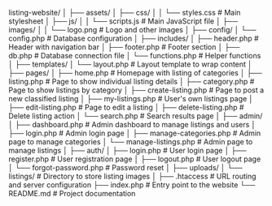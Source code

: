 listing-website/
│
├── assets/
│   ├── css/
│   │   └── styles.css      # Main stylesheet
│   ├── js/
│   │   └── scripts.js      # Main JavaScript file
│   ├── images/
│   │   └── logo.png        # Logo and other images
│
├── config/
│   └── config.php          # Database configuration
│
├── includes/
│   ├── header.php          # Header with navigation bar
│   ├── footer.php          # Footer section
│   ├── db.php              # Database connection file
│   └── functions.php       # Helper functions
│
├── templates/
│   └── layout.php          # Layout template to wrap content
│
├── pages/
│   ├── home.php            # Homepage with listing of categories
│   ├── listing.php         # Page to show individual listing details
│   ├── category.php        # Page to show listings by category
│   ├── create-listing.php  # Page to post a new classified listing
│   ├── my-listings.php     # User's own listings page
│   ├── edit-listing.php    # Page to edit a listing
│   ├── delete-listing.php  # Delete listing action
│   └── search.php          # Search results page
│
├── admin/
│   ├── dashboard.php       # Admin dashboard to manage listings and users
│   ├── login.php           # Admin login page
│   ├── manage-categories.php # Admin page to manage categories
│   └── manage-listings.php   # Admin page to manage listings
│
├── auth/
│   ├── login.php           # User login page
│   ├── register.php        # User registration page
│   ├── logout.php          # User logout page
│   └── forgot-password.php # Password reset
│
├── uploads/
│   └── listings/           # Directory to store listing images
│
├── .htaccess               # URL routing and server configuration
├── index.php               # Entry point to the website
└── README.md               # Project documentation
